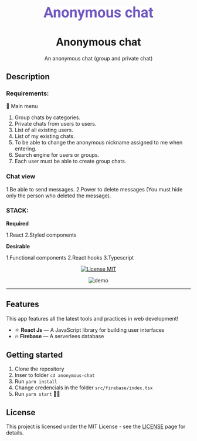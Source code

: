 <h1 align="center">
<br>
  <img src=".github/logo.svg" alt="AnonymousChat" width="300">
<br>
<br>
Anonymous chat
</h1>

<p align="center">An anonymous chat (group and private chat)</p>

## Description

### Requirements:

🙌 Main menu

1. Group chats by categories.
2. Private chats from users to users.
3. List of all existing users.
4. List of my existing chats.
5. To be able to change the anonymous nickname assigned to me when entering.
6. Search engine for users or groups.
7. Each user must be able to create group chats.

### Chat view

1.Be able to send messages.
2.Power to delete messages (You must hide only the person who deleted the message).

### STACK:

**Required**

1.React
2.Styled components

**Desirable**

1.Functional components
2.React hooks
3.Typescript

<p align="center">
  <a href="https://opensource.org/licenses/MIT">
    <img src="https://img.shields.io/badge/License-MIT-blue.svg" alt="License MIT">
  </a>
</p>

[//]: # (Add your gifs/images here:)
<div align="center">
  <img src=".github/AnonymousChat.gif" alt="demo" height="425">
</div>

<hr />

## Features
[//]: # (Add the features of your project here:)
This app features all the latest tools and practices in web development!

- ⚛️ **React Js** — A JavaScript library for building user interfaces
- 🔥 **Firebase** — A serverlees database

## Getting started

1. Clone the repository
2. Inser to folder `cd anonymous-chat`
3. Run `yarn install`
4. Change credencials in the folder `src/firebase/index.tsx`
5. Run `yarn start` 🚀🔥


## License

This project is licensed under the MIT License - see the [LICENSE](https://opensource.org/licenses/MIT) page for details.
